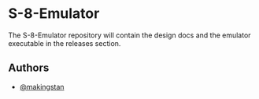 # S-8-Emulator

The S-8-Emulator repository will contain the design docs and the emulator executable in the releases section.
## Authors

- [@makingstan](https://www.github.com/makingstan)

